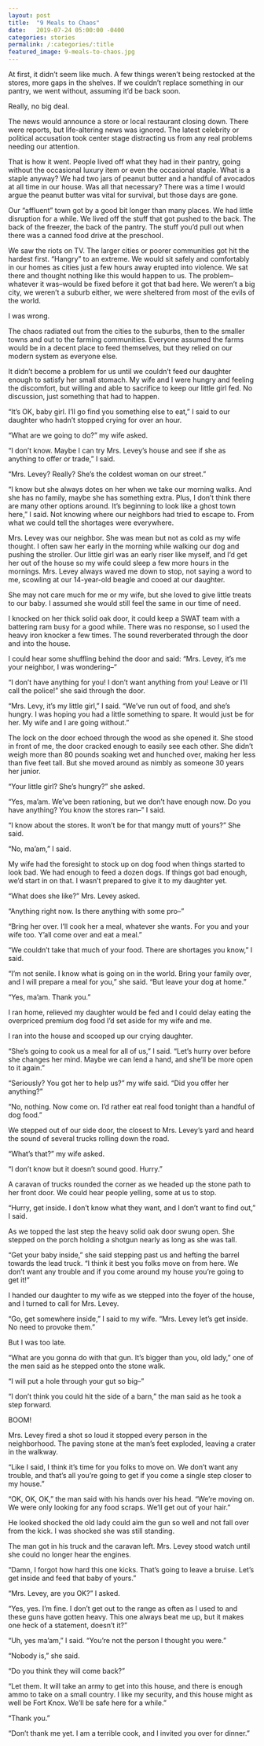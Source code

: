 ```yaml
---
layout: post
title:  "9 Meals to Chaos"
date:   2019-07-24 05:00:00 -0400
categories: stories
permalink: /:categories/:title
featured_image: 9-meals-to-chaos.jpg
---
```


At first, it didn’t seem like much. A few things weren’t being restocked at the stores, more gaps in the shelves. If we couldn’t replace something in our pantry, we went without, assuming it’d be back soon.

Really, no big deal.

The news would announce a store or local restaurant closing down. There were reports, but life-altering news was ignored. The latest celebrity or political accusation took center stage distracting us from any real problems needing our attention.

That is how it went. People lived off what they had in their pantry, going without the occasional luxury item or even the occasional staple. What is a staple anyway? We had two jars of peanut butter and a handful of avocados at all time in our house. Was all that necessary? There was a time I would argue the peanut butter was vital for survival, but those days are gone.

Our “affluent” town got by a good bit longer than many places. We had little disruption for a while. We lived off the stuff that got pushed to the back. The back of the freezer, the back of the pantry. The stuff you’d pull out when there was a canned food drive at the preschool.

We saw the riots on TV. The larger cities or poorer communities got hit the hardest first. “Hangry” to an extreme. We would sit safely and comfortably in our homes as cities just a few hours away erupted into violence. We sat there and thought nothing like this would happen to us. The problem–whatever it was–would be fixed before it got that bad here. We weren’t a big city, we weren’t a suburb either, we were sheltered from most of the evils of the world.

I was wrong.

The chaos radiated out from the cities to the suburbs, then to the smaller towns and out to the farming communities. Everyone assumed the farms would be in a decent place to feed themselves, but they relied on our modern system as everyone else.

It didn’t become a problem for us until we couldn’t feed our daughter enough to satisfy her small stomach. My wife and I were hungry and feeling the discomfort, but willing and able to sacrifice to keep our little girl fed. No discussion, just something that had to happen.

“It’s OK, baby girl. I’ll go find you something else to eat,” I said to our daughter who hadn’t stopped crying for over an hour.

“What are we going to do?” my wife asked.

“I don’t know. Maybe I can try Mrs. Levey’s house and see if she as anything to offer or trade,” I said.

“Mrs. Levey? Really? She’s the coldest woman on our street.”

“I know but she always dotes on her when we take our morning walks. And she has no family, maybe she has something extra. Plus, I don’t think there are many other options around. It’s beginning to look like a ghost town here,” I said. Not knowing where our neighbors had tried to escape to. From what we could tell the shortages were everywhere.

Mrs. Levey was our neighbor. She was mean but not as cold as my wife thought. I often saw her early in the morning while walking our dog and pushing the stroller. Our little girl was an early riser like myself, and I’d get her out of the house so my wife could sleep a few more hours in the mornings. Mrs. Levey always waved me down to stop, not saying a word to me, scowling at our 14-year-old beagle and cooed at our daughter.

She may not care much for me or my wife, but she loved to give little treats to our baby. I assumed she would still feel the same in our time of need.

I knocked on her thick solid oak door, it could keep a SWAT team with a battering ram busy for a good while. There was no response, so I used the heavy iron knocker a few times. The sound reverberated through the door and into the house.

I could hear some shuffling behind the door and said: “Mrs. Levey, it’s me your neighbor, I was wondering–”

“I don’t have anything for you! I don’t want anything from you! Leave or I’ll call the police!” she said through the door.

“Mrs. Levy, it’s my little girl,” I said. “We’ve run out of food, and she’s hungry. I was hoping you had a little something to spare. It would just be for her. My wife and I are going without.”

The lock on the door echoed through the wood as she opened it. She stood in front of me, the door cracked enough to easily see each other. She didn’t weigh more than 80 pounds soaking wet and hunched over, making her less than five feet tall. But she moved around as nimbly as someone 30 years her junior.

“Your little girl? She’s hungry?” she asked.

“Yes, ma’am. We’ve been rationing, but we don’t have enough now. Do you have anything? You know the stores ran–” I said.

“I know about the stores. It won’t be for that mangy mutt of yours?” She said.

“No, ma’am,” I said.

My wife had the foresight to stock up on dog food when things started to look bad. We had enough to feed a dozen dogs. If things got bad enough, we’d start in on that. I wasn’t prepared to give it to my daughter yet.

“What does she like?” Mrs. Levey asked.

“Anything right now. Is there anything with some pro–”

“Bring her over. I’ll cook her a meal, whatever she wants. For you and your wife too. Y’all come over and eat a meal.”

“We couldn’t take that much of your food. There are shortages you know,” I said.

“I’m not senile. I know what is going on in the world. Bring your family over, and I will prepare a meal for you,” she said. “But leave your dog at home.”

“Yes, ma’am. Thank you.”

I ran home, relieved my daughter would be fed and I could delay eating the overpriced premium dog food I’d set aside for my wife and me.

I ran into the house and scooped up our crying daughter.

“She’s going to cook us a meal for all of us,” I said. “Let’s hurry over before she changes her mind. Maybe we can lend a hand, and she’ll be more open to it again.”

“Seriously? You got her to help us?” my wife said. “Did you offer her anything?”

“No, nothing. Now come on. I’d rather eat real food tonight than a handful of dog food.”

We stepped out of our side door, the closest to Mrs. Levey’s yard and heard the sound of several trucks rolling down the road.

“What’s that?” my wife asked.

“I don’t know but it doesn’t sound good. Hurry.”

A caravan of trucks rounded the corner as we headed up the stone path to her front door. We could hear people yelling, some at us to stop.

“Hurry, get inside. I don’t know what they want, and I don’t want to find out,” I said.

As we topped the last step the heavy solid oak door swung open. She stepped on the porch holding a shotgun nearly as long as she was tall.

“Get your baby inside,” she said stepping past us and hefting the barrel towards the lead truck. “I think it best you folks move on from here. We don’t want any trouble and if you come around my house you’re going to get it!”

I handed our daughter to my wife as we stepped into the foyer of the house, and I turned to call for Mrs. Levey.

“Go, get somewhere inside,” I said to my wife. “Mrs. Levey let’s get inside. No need to provoke them.”

But I was too late.

“What are you gonna do with that gun. It’s bigger than you, old lady,” one of the men said as he stepped onto the stone walk.

“I will put a hole through your gut so big–”

“I don’t think you could hit the side of a barn,” the man said as he took a step forward.

BOOM!

Mrs. Levey fired a shot so loud it stopped every person in the neighborhood. The paving stone at the man’s feet exploded, leaving a crater in the walkway.

“Like I said, I think it’s time for you folks to move on. We don’t want any trouble, and that’s all you’re going to get if you come a single step closer to my house.”

“OK, OK, OK,” the man said with his hands over his head. “We’re moving on. We were only looking for any food scraps. We’ll get out of your hair.”

He looked shocked the old lady could aim the gun so well and not fall over from the kick. I was shocked she was still standing.

The man got in his truck and the caravan left. Mrs. Levey stood watch until she could no longer hear the engines.

“Damn, I forgot how hard this one kicks. That’s going to leave a bruise. Let’s get inside and feed that baby of yours.”

“Mrs. Levey, are you OK?” I asked.

“Yes, yes. I’m fine. I don’t get out to the range as often as I used to and these guns have gotten heavy. This one always beat me up, but it makes one heck of a statement, doesn’t it?”

“Uh, yes ma’am,” I said. “You’re not the person I thought you were.”

“Nobody is,” she said.

“Do you think they will come back?”

“Let them. It will take an army to get into this house, and there is enough ammo to take on a small country. I like my security, and this house might as well be Fort Knox. We’ll be safe here for a while.”

“Thank you.”

“Don’t thank me yet. I am a terrible cook, and I invited you over for dinner.”